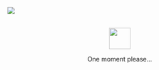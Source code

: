 ![](https://komarev.com/ghpvc/?username=corrykalam&style=for-the-badge)
<div align="center">
  <br>
    <a href="https://github.com/corrykalam/"><img src="https://github.githubassets.com/images/mona-loading-dark.gif" width="48" height="48"></a>
    <p>One moment please...</p>
  <br>
</div>
